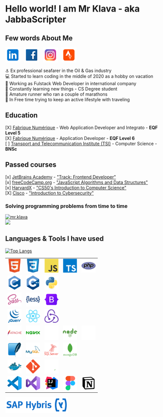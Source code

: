 # Hello world! I am Mr Klava - aka JabbaScripter

## Few words About Me

[![mr.klava](./img/social/icons8-linkedin-48.png)](https://www.linkedin.com/in/artursklava/)
&nbsp;
[![mr.klava](./img/social/icons8-facebook-48.png)](https://www.facebook.com/mr.klava)
&nbsp;
[![mr.klava](./img/social/icons8-instagram-48.png)](https://www.instagram.com/mr.klava/)
&nbsp;
[![mr.klava](./img/social/icons8-strava-48.png)](https://www.strava.com/athletes/mrklava)
&nbsp;

:anchor: Ex professional seafarer in the Oil & Gas industry
<br>:computer: Started to learn coding in the middle of 2020 as a hobby on vacation
<br>:floppy_disk: Working as Fulstack Web Developer in international company
<br>:book: Constantly learning new things - CS Degree student
<br>:running: Amature runner who ran a couple of marathons
<br>:mount_fuji: In Free time trying to keep an active lifestyle with traveling

## Education

[X] [Fabrique Numérique](https://fabriquenumerique.fr/) - Web Application Developer and Integrato - <b>EQF Level 5</b>
<br>[X] [Fabrique Numérique](https://fabriquenumerique.fr/) - Application Developer - <b>EQF Level 6</b>
<br>[ ] [Transport and Telecommunication Institute (TSI)](https://tsi.lv/) - Computer Science - <b>BNSc</b>

## Passed courses

[x] [JetBrains Academy](https://www.jetbrains.com/academy/) - ["Track: Frontend Developer"](https://hyperskill.org/profile/192486091)
<br>[x] [freeCodeCamp.org](https://www.freecodecamp.org/learn) - ["JavaScript Algorithms and Data Structures"](https://www.freecodecamp.org/certification/mrKlava/javascript-algorithms-and-data-structures)
<br>[x] [HarvardX](https://www.edx.org/school/harvardx) - ["CS50's Introduction to Computer Science"](https://pll.harvard.edu/course/cs50-introduction-computer-science)
<br>[X] [Cisco](https://www.cisco.com/site/us/en/learn/training-certifications/training/netacad/index.html) - ["Introduction to Cybersecurity"](https://www.credly.com/badges/ed6abbe8-5d99-4365-999b-62aa8df90167/print)

### Solving programming problems from time to time 

[![mr.klava](https://www.codewars.com/users/mr.klava/badges/small)](https://www.codewars.com/users/mr.klava)
<br>
<a href="https://leetcode.com/mrKlava/"><img src="https://upload.wikimedia.org/wikipedia/commons/0/0a/LeetCode_Logo_black_with_text.svg" width="200px" /></a>

## Languages & Tools I have used 

[![Top Langs](https://github-readme-stats.vercel.app/api/top-langs/?username=mrKlava&theme=dark)](https://github.com/mrKlava/github-readme-stats)

<table>
<tbody>
<tr>
<td><img src="./img/techno/html.svg" alt="Hyper Text Markdown Language" width="45px"
/></td>
<td><img src="./img/techno/css.svg" alt="Cascade Style Sheet" width="45px"
/></td>
<td><img src="./img/techno/js.svg" alt="Java Script" width="45px" />
</td>
<td><img src="./img/techno/ts.svg" alt="Type Script" width="45px" />
</td>
<td><img src="./img/techno/php.svg" alt="PHP" width="45px" /></td>
</tr>
<tr>
<td><img src="./img/techno/c.svg" alt="C Language" width="45px" /></td>
<td><img src="./img/techno/cpp.svg" alt="C++ Language" width="45px" />
</td>
<td><img src="./img/techno/python.svg" alt="Python" width="45px" />
</td>
</tr>
<tr>
<td><img src="./img/techno/sass.svg" alt="Sass preprocessor" width="45px"
/></td>
<td><img src="./img/techno/less.svg" alt="Less preprocessor" width="45px"
/></td>
<td><img src="./img/techno/bootstrap.svg" alt="Bootstrap Style library" width="45px"
/></td>
</tr>
<tr>
<td><img src="./img/techno/jquery.svg" alt="jQuery" width="45px" />
</td>
<td><img src="./img/techno/react.svg" alt="React Library" width="45px"
/></td>
<td><img src="./img/techno/redux.svg" alt="Redux state manager" width="45px"
/></td>
</tr>
<tr>
<td><img src="./img/techno/apache.svg" alt="Apache" width="45px" />
</td>
<td><img src="./img/techno/nginx.svg" alt="Nginx" width="45px" /></td>
<td><img src="./img/techno/flask.svg" alt="Flask" width="45px" /></td>
<td><img src="./img/techno/nodejs.svg" alt="NodeJS" width="45px" />
</td>
<td><img src="./img/techno/express.svg" alt="Express" width="45px" />
</td>
</tr>
<tr>
<td><img src="./img/techno/sqllite.svg" alt="SQL Lite" width="45px" />
</td>
<td><img src="./img/techno/mysql.svg" alt="mySql" width="45px" /></td>
<td><img src="./img/techno/sqlserver.svg" alt="Microsoft SQL Server" width="45px"
/></td>
<td><img src="./img/techno/mongodb.svg" alt="MongoDB" width="45px" />
</td>
</tr>
<tr>
<td><img src="./img/techno/docker.svg" alt="Docker" width="45px" />
</td>
<td><img src="./img/techno/git.svg" alt="Git versioning" width="45px"
/></td>
<td><img src="./img/techno/bash.svg" alt="bash" width="45px" /></td>
</tr>

<tr>
<td><img src="./img/techno/visualstudiocode.svg" alt="Visual Studio Code" width="45px"
/></td>
<td><img src="./img/techno/visualstudio.svg" alt="Visual Studio" width="45px"
/></td>
<td><img src="./img/techno/intelij.svg" alt="IntelIJ IDE" width="45px"
/></td>
<td><img src="./img/techno/figma.svg" alt="Figma" width="45px" /></td>
<td><img src="./img/techno/notion.svg" alt="Notion" width="45px" />
</td>
</tr>
</tbody>
</table>

<img src="./img/techno/saphybris.png" alt="SAP Hybris" align="left" width="200px" style="padding-right:10px;" /></td>

